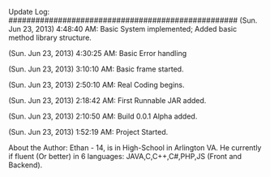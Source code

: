 Update Log:
###################################################
(Sun. Jun 23, 2013) 4:48:40 AM: Basic System implemented; Added basic method library structure.

(Sun. Jun 23, 2013) 4:30:25 AM: Basic Error handling

(Sun. Jun 23, 2013) 3:10:10 AM: Basic frame started.

(Sun. Jun 23, 2013) 2:50:10 AM: Real Coding begins.

(Sun. Jun 23, 2013) 2:18:42 AM: First Runnable JAR added.

(Sun. Jun 23, 2013) 2:10:50 AM: Build 0.0.1 Alpha added.

(Sun. Jun 23, 2013) 1:52:19 AM: Project Started.

 

About the Author:
Ethan - 14, is in High-School in Arlington VA.
He currently if fluent (Or better) in 6 languages:
JAVA,C,C++,C#,PHP,JS (Front and Backend). 
